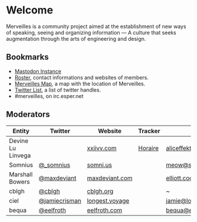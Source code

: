 # Welcome

Merveilles is a community project aimed at the establishment of new ways of speaking, seeing and organizing information — A culture that seeks augmentation through the arts of engineering and design. 

## Bookmarks

- [Mastodon Instance](https://merveilles.town/)
- [Roster](https://docs.google.com/spreadsheets/d/1exqwTC65prmAjL9UeQkwy-q6zUN1Inz7PaCAIr32iwg/edit?usp=sharing), contact informations and websites of members.
- [Merveilles Map](https://drive.google.com/open?id=1lvptOQshGziOsuNhGPlaQakrOTA), a map with the location of Merveilles.
- [Twitter List](https://twitter.com/neauoire/lists/merveilles), a list of twitter handles.
- #merveilles, on irc.esper.net

## Moderators

| Entity              | Twitter                                           | Website                                  | Tracker                                   | Email                                                              | GitHub                                          |
| ----                | -------                                           | -------                                  | -------                                   | -----                                                              | ------                                          |
| Devine Lu Linvega   |         | [xxiivv.com](http://xxiivv.com)          | [Horaire](http://wiki.xxiivv.com/journal) | [aliceffekt@gmail.com](mailto:aliceffekt@gmail.com)                | [neauoire](https://github.com/neauoire)         |
| Somnius             | [@_somnius](https://twitter.com/_somnius)         | [somni.us](https://somni.us)             |         | [meow@somni.us](mailto:meow@somni.us)                              | [SomniusTiger](https://github.com/SomniusTiger) |
| Marshall Bowers     | [@maxdeviant](https://twitter.com/maxdeviant)     | [maxdeviant.com](https://maxdeviant.com) |                                           | [elliott.codes@gmail.com](elliott.codes@gmail.com)                 | [maxdeviant](https://github.com/maxdeviant)     |
| cblgh               | [@cblgh](https://twitter.com/cblgh)               | [cblgh.org](https://cblgh.org)           |                                           | ~                                                                  | [cblgh](https://github.com/cblgh)               |
| ciel                | [@jamiecrisman](https://twitter.com/jamiecrisman) | [longest.voyage](http://longest.voyage)  |                                           | [jamie@longest.voyage](mailto:jamie@longest.voyage)                | [JamieCrisman](https://github.com/JamieCrisman) |
| bequa               | [@eelfroth](https://twitter.com/eelfroth)         | [eelfroth.com](http://www.eelfroth.com)  |                                           | [bequa@eelfroth.com](mailto:bequa@eelfroth.com)                    | [eelfroth](https://github.com/eelfroth)         |
